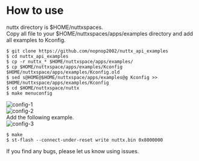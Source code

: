 # How to use   

nuttx directory is $HOME/nuttxspaces.   
Copy all file to your $HOME/nuttxspaces/apps/examples directory and add all examples to Kconfig.   


```
$ git clone https://github.com/nopnop2002/nuttx_api_examples   
$ cd nuttx_api_examples   
$ cp -r nuttx_* $HOME/nuttxspace/apps/examples/
$ cp $HOME/nuttxspace/apps/examples/Kconfig $HOME/nuttxspace/apps/examples/Kconfig.old
$ sed s@HOME@$HOME/nuttxspace/apps/examples@g Kconfig >> $HOME/nuttxspace/apps/examples/Kconfig
$ cd $HOME/nuttxspace/nuttx
$ make menuconfig    
```

![config-1](https://github.com/nopnop2002/nuttx_api_examples/assets/6020549/30f7ac19-2eb6-40ab-9e99-24274ac2281c)   
![config-2](https://github.com/nopnop2002/nuttx_api_examples/assets/6020549/3bcd79c2-f8b6-4b19-8c31-9abb1b25ab9d)   
Add the following example.   
![config-3](https://github.com/nopnop2002/nuttx_api_examples/assets/6020549/8760535e-5fd5-42ab-a946-b0156d13cfbc)   

```
$ make
$ st-flash --connect-under-reset write nuttx.bin 0x8000000
```

If you find any bugs, please let us know using issues.
